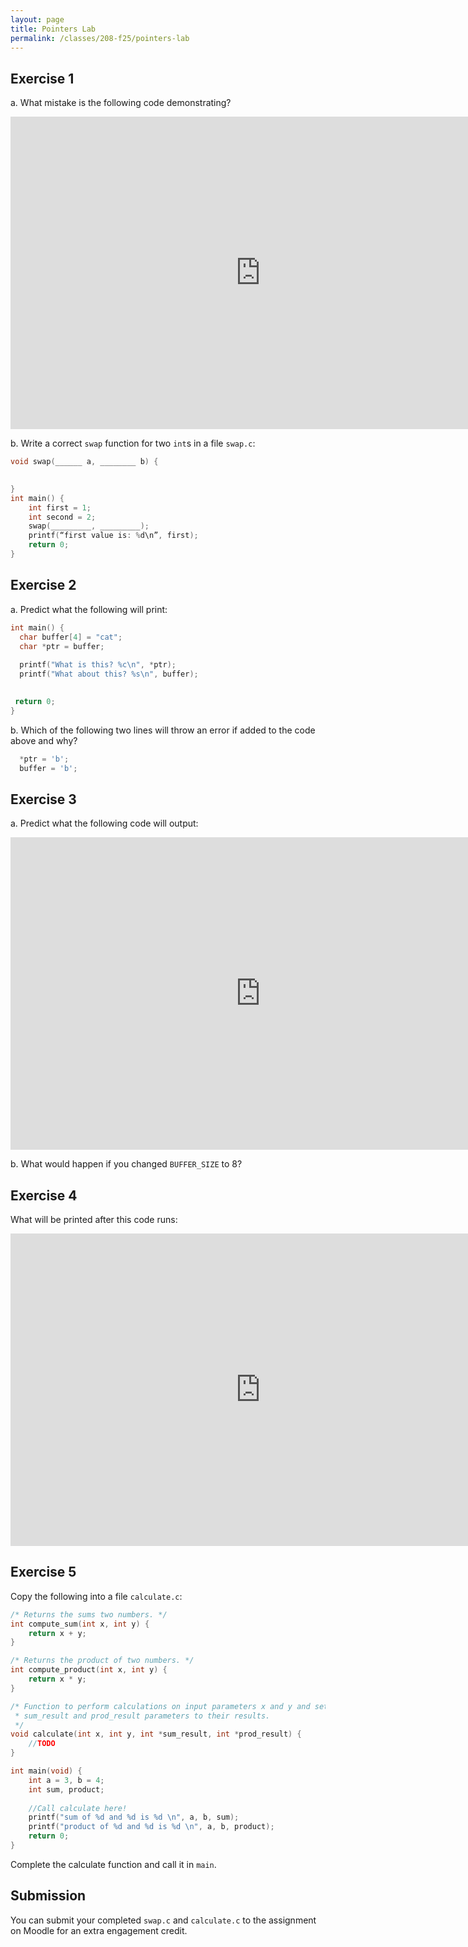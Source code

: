 ```yaml
---
layout: page
title: Pointers Lab
permalink: /classes/208-f25/pointers-lab
---
```


## Exercise 1
a. What mistake is the following code demonstrating?

<iframe width="800" height="500" frameborder="0" src="https://pythontutor.com/iframe-embed.html#code=%23include%20%3Cstdio.h%3E%0A%0Avoid%20swap_bad%28int%20a,%20int%20b%29%20%7B%0A%20%20int%20temp%20%3D%20a%3B%0A%20%20a%20%3D%20b%3B%0A%20%20b%20%3D%20temp%3B%0A%7D%0A%0Aint%20main%28%29%20%7B%0A%20%20int%20first%20%3D%201%3B%0A%20%20int%20second%20%3D%202%3B%0A%20%20swap_bad%28first,%20second%29%3B%0A%20%20printf%28%22first%20value%3A%20%25d%22,%20first%29%3B%0A%20%20return%200%3B%0A%7D&codeDivHeight=400&codeDivWidth=350&cumulative=false&curInstr=0&heapPrimitives=nevernest&origin=opt-frontend.js&py=c_gcc9.3.0&rawInputLstJSON=%5B%5D&textReferences=false"> </iframe>

b. Write a correct `swap` function for two `int`s in a file `swap.c`:

```c
void swap(______ a, ________ b) {

	
}
int main() {
	int first = 1;
	int second = 2;
	swap(_________, _________);
	printf(“first value is: %d\n”, first);
	return 0;
}
```

## Exercise 2
a. Predict what the following will print:

```c
int main() {
  char buffer[4] = "cat";
  char *ptr = buffer;
  
  printf("What is this? %c\n", *ptr);
  printf("What about this? %s\n", buffer);

 
 return 0; 
}
```

b. Which of the following two lines will throw an error if added to the code above and why?

```c
  *ptr = 'b';
  buffer = 'b';
```

## Exercise 3
a. Predict what the following code will output:

<iframe width="800" height="500" frameborder="0" src="https://pythontutor.com/iframe-embed.html#code=%23include%20%3Cstdlib.h%3E%0A%23include%20%3Cstdio.h%3E%0A%0A%23define%20BUFFER_SIZE%209%0A%0Aint%20main%28%29%20%7B%0A%0A%20%20char%20creature%5BBUFFER_SIZE%5D%20%3D%20%22capybara%22%3B%0A%20%20char%20beast%5BBUFFER_SIZE%5D%20%3D%20%22null%22%3B%0A%20%20printf%28%22Before%20copying%3A%20%25s%20%28creature%29,%20%25s%20%28beast%29%5Cn%22,%20creature,%20beast%29%3B%0A%20%20char%20*source_pointer%20%3D%20creature%3B%0A%20%20char%20*destination_pointer%20%3D%20beast%3B%0A%20%20while%20%28*source_pointer%20!%3D%20'%5C0'%29%20%7B%0A%20%20%20%20*destination_pointer%20%3D%20*source_pointer%3B%0A%20%20%20%20destination_pointer%2B%2B%3B%0A%20%20%20%20source_pointer%2B%2B%3B%0A%20%20%7D%0A%20%20*destination_pointer%20%3D%20'%5C0'%3B%0A%20%20printf%28%22After%20copying%3A%20%25s%20%28creature%29,%20%25s%20%28beast%29%5Cn%22,%20creature,%20beast%29%3B%0A%20%20printf%28%22%5Cn%22%29%3B%0A%0A%20%20return%200%3B%0A%7D&codeDivHeight=400&codeDivWidth=350&cppShowMemAddrs=true&cumulative=false&curInstr=0&heapPrimitives=nevernest&origin=opt-frontend.js&py=c_gcc9.3.0&rawInputLstJSON=%5B%5D&textReferences=false"> </iframe>

b. What would happen if you changed `BUFFER_SIZE` to 8?

## Exercise 4
What will be printed after this code runs:

<iframe width="800" height="500" frameborder="0" src="https://pythontutor.com/iframe-embed.html#code=%23include%20%3Cstdio.h%3E%0A%0Aint%20main%28%29%20%7B%0A%20%20int%20a%20%3D%205%3B%0A%20%20int%20*a_ptr%20%3D%20%26a%3B%0A%20%20int%20**b_ptr%20%3D%20%26a_ptr%3B%0A%20%20*a_ptr%20%3D%206%3B%0A%20%20**b_ptr%20%3D%207%3B%0A%20%20printf%28%22Value%3A%20%25d%5Cn%22,%20a%29%3B%0A%20%20return%200%3B%0A%7D&codeDivHeight=400&codeDivWidth=350&cppShowMemAddrs=true&cumulative=false&curInstr=0&heapPrimitives=nevernest&origin=opt-frontend.js&py=c_gcc9.3.0&rawInputLstJSON=%5B%5D&textReferences=false"> </iframe>

## Exercise 5
Copy the following into a file `calculate.c`:

```c
/* Returns the sums two numbers. */
int compute_sum(int x, int y) {
    return x + y;
}

/* Returns the product of two numbers. */
int compute_product(int x, int y) {
    return x * y;
}

/* Function to perform calculations on input parameters x and y and set the
 * sum_result and prod_result parameters to their results.
 */
void calculate(int x, int y, int *sum_result, int *prod_result) {
    //TODO
}

int main(void) {
    int a = 3, b = 4;
    int sum, product;
    
    //Call calculate here!
    printf("sum of %d and %d is %d \n", a, b, sum);
    printf("product of %d and %d is %d \n", a, b, product);    
    return 0;
}
```

Complete the calculate function and call it in `main`.

## Submission
You can submit your completed `swap.c` and `calculate.c` to the assignment on Moodle for an extra engagement credit.